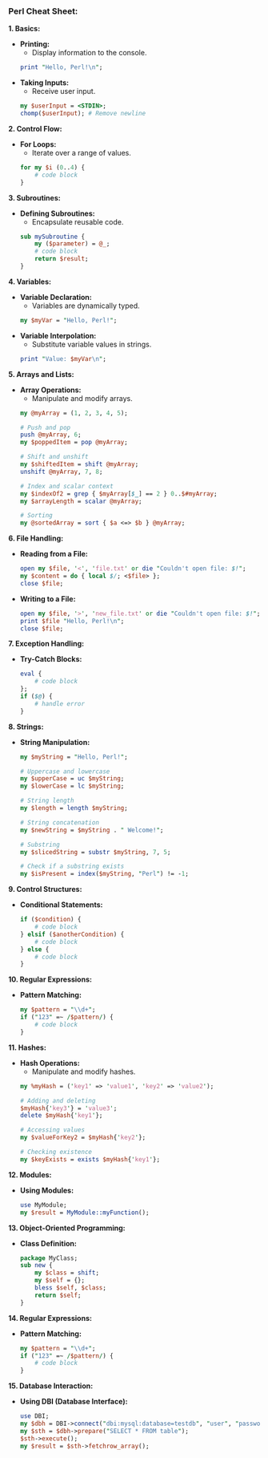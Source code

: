 ### **Perl Cheat Sheet:**

**1. Basics:**
   - **Printing:**
     - Display information to the console.
     ```perl
     print "Hello, Perl!\n";
     ```
   - **Taking Inputs:**
     - Receive user input.
     ```perl
     my $userInput = <STDIN>;
     chomp($userInput); # Remove newline
     ```

**2. Control Flow:**
   - **For Loops:**
     - Iterate over a range of values.
     ```perl
     for my $i (0..4) {
         # code block
     }
     ```

**3. Subroutines:**
   - **Defining Subroutines:**
     - Encapsulate reusable code.
     ```perl
     sub mySubroutine {
         my ($parameter) = @_;
         # code block
         return $result;
     }
     ```

**4. Variables:**
   - **Variable Declaration:**
     - Variables are dynamically typed.
     ```perl
     my $myVar = "Hello, Perl!";
     ```
   - **Variable Interpolation:**
     - Substitute variable values in strings.
     ```perl
     print "Value: $myVar\n";
     ```

**5. Arrays and Lists:**
   - **Array Operations:**
     - Manipulate and modify arrays.
     ```perl
     my @myArray = (1, 2, 3, 4, 5);

     # Push and pop
     push @myArray, 6;
     my $poppedItem = pop @myArray;

     # Shift and unshift
     my $shiftedItem = shift @myArray;
     unshift @myArray, 7, 8;

     # Index and scalar context
     my $indexOf2 = grep { $myArray[$_] == 2 } 0..$#myArray;
     my $arrayLength = scalar @myArray;

     # Sorting
     my @sortedArray = sort { $a <=> $b } @myArray;
     ```

**6. File Handling:**
   - **Reading from a File:**
     ```perl
     open my $file, '<', 'file.txt' or die "Couldn't open file: $!";
     my $content = do { local $/; <$file> };
     close $file;
     ```
   - **Writing to a File:**
     ```perl
     open my $file, '>', 'new_file.txt' or die "Couldn't open file: $!";
     print $file "Hello, Perl!\n";
     close $file;
     ```

**7. Exception Handling:**
   - **Try-Catch Blocks:**
     ```perl
     eval {
         # code block
     };
     if ($@) {
         # handle error
     }
     ```

**8. Strings:**
   - **String Manipulation:**
     ```perl
     my $myString = "Hello, Perl!";

     # Uppercase and lowercase
     my $upperCase = uc $myString;
     my $lowerCase = lc $myString;

     # String length
     my $length = length $myString;

     # String concatenation
     my $newString = $myString . " Welcome!";

     # Substring
     my $slicedString = substr $myString, 7, 5;

     # Check if a substring exists
     my $isPresent = index($myString, "Perl") != -1;
     ```

**9. Control Structures:**
   - **Conditional Statements:**
     ```perl
     if ($condition) {
         # code block
     } elsif ($anotherCondition) {
         # code block
     } else {
         # code block
     }
     ```

**10. Regular Expressions:**
   - **Pattern Matching:**
     ```perl
     my $pattern = "\\d+";
     if ("123" =~ /$pattern/) {
         # code block
     }
     ```

**11. Hashes:**
   - **Hash Operations:**
     - Manipulate and modify hashes.
     ```perl
     my %myHash = ('key1' => 'value1', 'key2' => 'value2');

     # Adding and deleting
     $myHash{'key3'} = 'value3';
     delete $myHash{'key1'};

     # Accessing values
     my $valueForKey2 = $myHash{'key2'};

     # Checking existence
     my $keyExists = exists $myHash{'key1'};
     ```

**12. Modules:**
   - **Using Modules:**
     ```perl
     use MyModule;
     my $result = MyModule::myFunction();
     ```

**13. Object-Oriented Programming:**
   - **Class Definition:**
     ```perl
     package MyClass;
     sub new {
         my $class = shift;
         my $self = {};
         bless $self, $class;
         return $self;
     }
     ```

**14. Regular Expressions:**
   - **Pattern Matching:**
     ```perl
     my $pattern = "\\d+";
     if ("123" =~ /$pattern/) {
         # code block
     }
     ```

**15. Database Interaction:**
   - **Using DBI (Database Interface):**
     ```perl
     use DBI;
     my $dbh = DBI->connect("dbi:mysql:database=testdb", "user", "password");
     my $sth = $dbh->prepare("SELECT * FROM table");
     $sth->execute();
     my $result = $sth->fetchrow_array();
     ```

